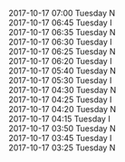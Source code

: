 2017-10-17 07:00 Tuesday  N  
2017-10-17 06:45 Tuesday  I  
2017-10-17 06:35 Tuesday  N  
2017-10-17 06:30 Tuesday  I  
2017-10-17 06:25 Tuesday  N  
2017-10-17 06:20 Tuesday  I  
2017-10-17 05:40 Tuesday  N  
2017-10-17 05:30 Tuesday  I  
2017-10-17 04:30 Tuesday  N  
2017-10-17 04:25 Tuesday  I  
2017-10-17 04:20 Tuesday  N  
2017-10-17 04:15 Tuesday  I  
2017-10-17 03:50 Tuesday  N  
2017-10-17 03:45 Tuesday  I  
2017-10-17 03:25 Tuesday  N  
